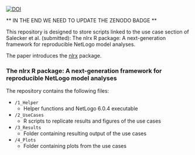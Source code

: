 [![DOI](https://zenodo.org/badge/139545394.svg)](https://zenodo.org/badge/latestdoi/139545394)

** IN THE END WE NEED TO UPDATE THE ZENODO BADGE **

This repository is designed to store scripts linked to the use case section of Salecker et al. (submitted): The nlrx R package: A next-generation framework for reproducible NetLogo model analyses.

The paper introduces the [nlrx](https://github.com/ropensci/nlrx) package.

### The nlrx R package: A next-generation framework for reproducible NetLogo model analyses

The repository contains the following files:
- `/1_Helper`
  - Helper functions and NetLogo 6.0.4 executable 
- `/2_UseCases`
  - R scripts to replicate results and figures of the use cases 
- `/3_Results`
  - Folder containing resulting output of the use cases
- `/4_Plots`
  - Folder containing plots from the use cases
